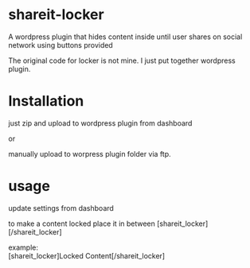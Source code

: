 # shareit-locker

A wordpress plugin that hides content inside until user shares on social network using buttons provided

The original code for locker is not mine. I just put together wordpress plugin.

# Installation

just zip and upload to wordpress plugin from dashboard

or

manually upload to worpress plugin folder via ftp.

# usage

update settings from dashboard

to make a content locked place it in between [shareit_locker][/shareit_locker]

example:  
[shareit_locker]Locked Content[/shareit_locker]
